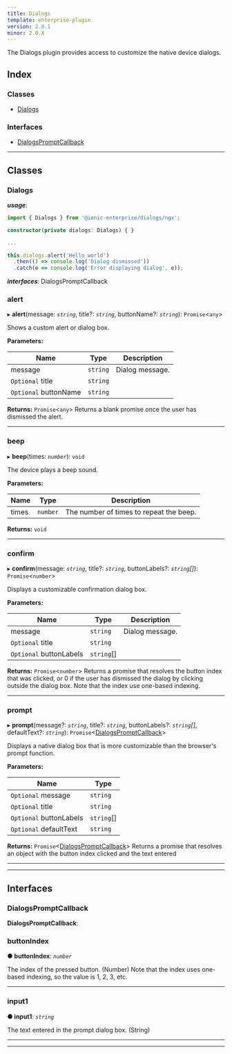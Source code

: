 ```yaml
---
title: Dialogs
template: enterprise-plugin
version: 2.0.1
minor: 2.0.X
---
```


The Dialogs plugin provides access to customize the native device dialogs.

<native-ent-install plugin-id="dialogs" variables=""></native-ent-install>

## Index

### Classes

* [Dialogs](#dialogs)

### Interfaces

* [DialogsPromptCallback](#dialogspromptcallback)

* * *

## Classes

<a id="dialogs"></a>

### Dialogs

***usage***:

```typescript
import { Dialogs } from '@ionic-enterprise/dialogs/ngx';

constructor(private dialogs: Dialogs) { }

...

this.dialogs.alert('Hello world')
  .then(() => console.log('Dialog dismissed'))
  .catch(e => console.log('Error displaying dialog', e));

```

***interfaces***: DialogsPromptCallback

<a id="dialogs.alert"></a>

### alert

▸ **alert**(message: *`string`*, title?: *`string`*, buttonName?: *`string`*): `Promise`<`any`>

Shows a custom alert or dialog box.

**Parameters:**

| Name                  | Type     | Description     |
| --------------------- | -------- | --------------- |
| message               | `string` | Dialog message. |
| `Optional` title      | `string` |                 |
| `Optional` buttonName | `string` |                 |


**Returns:** `Promise`<`any`> Returns a blank promise once the user has dismissed the alert.

* * *

<a id="dialogs.beep"></a>

### beep

▸ **beep**(times: *`number`*): `void`

The device plays a beep sound.

**Parameters:**

| Name  | Type     | Description                             |
| ----- | -------- | --------------------------------------- |
| times | `number` | The number of times to repeat the beep. |


**Returns:** `void`

* * *

<a id="dialogs.confirm"></a>

### confirm

▸ **confirm**(message: *`string`*, title?: *`string`*, buttonLabels?: *`string`[]*): `Promise`<`number`>

Displays a customizable confirmation dialog box.

**Parameters:**

| Name                    | Type       | Description     |
| ----------------------- | ---------- | --------------- |
| message                 | `string`   | Dialog message. |
| `Optional` title        | `string`   |                 |
| `Optional` buttonLabels | `string`[] |                 |


**Returns:** `Promise`<`number`> Returns a promise that resolves the button index that was clicked, or 0 if the user has dismissed the dialog by clicking outside the dialog box. Note that the index use one-based indexing.

* * *

<a id="dialogs.prompt"></a>

### prompt

▸ **prompt**(message?: *`string`*, title?: *`string`*, buttonLabels?: *`string`[]*, defaultText?: *`string`*): `Promise`<[DialogsPromptCallback](#dialogspromptcallback)>

Displays a native dialog box that is more customizable than the browser's prompt function.

**Parameters:**

| Name                    | Type       |
| ----------------------- | ---------- |
| `Optional` message      | `string`   |
| `Optional` title        | `string`   |
| `Optional` buttonLabels | `string`[] |
| `Optional` defaultText  | `string`   |


**Returns:** `Promise`<[DialogsPromptCallback](#dialogspromptcallback)> Returns a promise that resolves an object with the button index clicked and the text entered

* * *

* * *

## Interfaces

<a id="dialogspromptcallback"></a>

### DialogsPromptCallback

**DialogsPromptCallback**:

<a id="dialogspromptcallback.buttonindex"></a>

### buttonIndex

**● buttonIndex**: *`number`*

The index of the pressed button. (Number) Note that the index uses one-based indexing, so the value is 1, 2, 3, etc.

* * *

<a id="dialogspromptcallback.input1"></a>

### input1

**● input1**: *`string`*

The text entered in the prompt dialog box. (String)

* * *

* * *